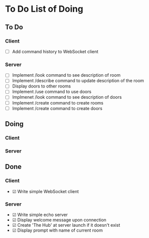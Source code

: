 # To Do List of Doing

## To Do

### Client

- ☐ Add command history to WebSocket client

### Server

- ☐ Implement /look command to see description of room
- ☐ Implement /describe command to update description of the room
- ☐ Display doors to other rooms
- ☐ Implement /use command to use doors
- ☐ Implmenet /look command to see description of doors
- ☐ Implement /create command to create rooms
- ☐ Implement /create command to create doors

## Doing

### Client

### Server

## Done

### Client

- ☑︎ Write simple WebSocket client

### Server

- ☑︎ Write simple echo server
- ☑︎ Display welcome message upon connection
- ☑︎ Create 'The Hub' at server launch if it doesn't exist
- ☑︎ Display prompt with name of current room
